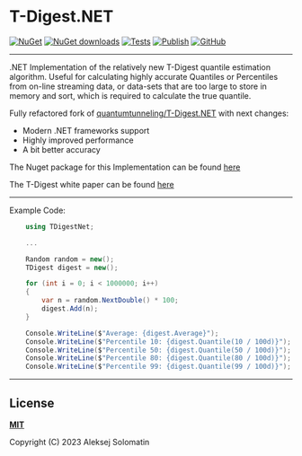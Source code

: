 [test-icon]:            https://github.com/ASolomatin/T-Digest.NET/actions/workflows/tests.yml/badge.svg?branch=main
[test-url]:             https://github.com/ASolomatin/T-Digest.NET/actions/workflows/tests.yml

[packaging-icon]:       https://github.com/ASolomatin/T-Digest.NET/actions/workflows/publish.yml/badge.svg
[packaging-url]:        https://github.com/ASolomatin/T-Digest.NET/actions/workflows/publish.yml

[license-icon]:         https://img.shields.io/github/license/ASolomatin/T-Digest.NET
[license-url]:          https://github.com/ASolomatin/T-Digest.NET/blob/master/LICENSE

[nuget-icon]:           https://img.shields.io/nuget/v/T-Digest.NET.svg
[nuget-downloads-icon]: https://img.shields.io/nuget/dt/T-Digest.NET.svg
[nuget-url]:            https://www.nuget.org/packages/T-Digest.NET

# T-Digest.NET

[![NuGet][nuget-icon]][nuget-url]
[![NuGet downloads][nuget-downloads-icon]][nuget-url]
[![Tests][test-icon]][test-url]
[![Publish][packaging-icon]][packaging-url]
[![GitHub][license-icon]][license-url]

----------------------------------------

.NET Implementation of the relatively new T-Digest quantile estimation algorithm. Useful for calculating highly accurate Quantiles or Percentiles from on-line streaming data, or data-sets that are too large to store in memory and sort, which is required to calculate the true quantile.

Fully refactored fork of [quantumtunneling/T-Digest.NET](https://github.com/quantumtunneling/T-Digest.NET) with next changes:
 - Modern .NET frameworks support
 - Highly improved performance
 - A bit better accuracy

The Nuget package for this Implementation can be found [here](https://www.nuget.org/packages/T-Digest.NET)

The T-Digest white paper can be found [here](https://github.com/tdunning/t-digest/blob/master/docs/t-digest-paper/histo.pdf)

----------------------------------------

Example Code:
```csharp
    using TDigestNet;

    ...

    Random random = new();
    TDigest digest = new();

    for (int i = 0; i < 1000000; i++)
    {
        var n = random.NextDouble() * 100;
        digest.Add(n);
    }

    Console.WriteLine($"Average: {digest.Average}");
    Console.WriteLine($"Percentile 10: {digest.Quantile(10 / 100d)}");
    Console.WriteLine($"Percentile 50: {digest.Quantile(50 / 100d)}");
    Console.WriteLine($"Percentile 80: {digest.Quantile(80 / 100d)}");
    Console.WriteLine($"Percentile 99: {digest.Quantile(99 / 100d)}");
```

----------------------------------------

## License

**[MIT][license-url]**

Copyright (C) 2023 Aleksej Solomatin
